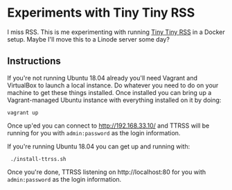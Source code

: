# Experiments with Tiny Tiny RSS

I miss RSS. This is me experimenting with running [Tiny Tiny RSS](https://tt-rss.org/) in a Docker setup. Maybe I'll move this to a Linode server some day?

## Instructions

If you're not running Ubuntu 18.04 already you'll need Vagrant and VirtualBox to launch a local instance. Do whatever you need to do on your machine to get these things installed. Once installed you can bring up a Vagrant-managed Ubuntu instance with everything installed on it by doing:

    vagrant up

Once up'ed you can connect to http://192.168.33.10/ and TTRSS will be running for you with `admin:password` as the login information.

If you're running Ubuntu 18.04 you can get up and running with:

     ./install-ttrss.sh

Once you're done, TTRSS listening on http://localhost:80 for you with `admin:password` as the login information.
